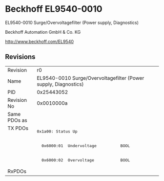# Beckhoff EL9540-0010

EL9540-0010 Surge/Overvoltagefilter (Power supply, Diagnostics)

Beckhoff Automation GmbH & Co. KG

http://www.beckhoff.com/EL9540

## Revisions
<table>
<tr >
<td>Revision</td>
<td>r0</td>
</tr>
<tr >
<td>Name</td>
<td>EL9540-0010 Surge/Overvoltagefilter (Power supply, Diagnostics)</td>
</tr>
<tr >
<td>PID</td>
<td>0x25443052</td>
</tr>
<tr >
<td>Revision No</td>
<td>0x0010000a</td>
</tr>
<tr >
<td>Same PDOs as</td>
<td></td>
</tr>
<tr class="txpdo pdosection">
<td rowspan=3 valign=top>TX PDOs</td>
<td><pre>0x1a00: Status Up</pre></td>
<td></td>
</tr>
<tr class="txpdo">
<td><pre>  0x6000:01  Undervoltage          BOOL</pre></td>
</tr>
<tr class="txpdo">
<td><pre>  0x6000:02  Overvoltage           BOOL</pre></td>
</tr>
<tr >
<td>RxPDOs</td>
<td></td>
</tr>
</table>
